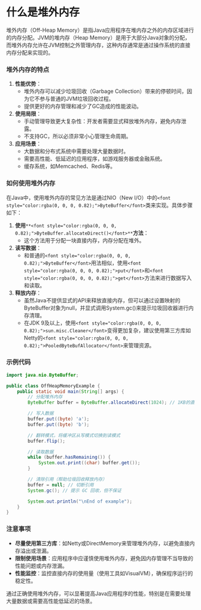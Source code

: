 # 什么是堆外内存

<font style="color:rgba(0, 0, 0, 0.82);">堆外内存（Off-Heap Memory）是指Java应用程序在堆内存之外的内存区域进行的内存分配。JVM的堆内存（Heap Memory）是用于大部分Java对象的分配，而堆外内存允许在JVM控制之外管理内存，这种内存通常是通过操作系统的直接内存分配来实现的。</font>

### <font style="color:rgba(0, 0, 0, 0.82);">堆外内存的特点</font>

1. **<font style="color:rgba(0, 0, 0, 0.82);">性能优势</font>**<font style="color:rgba(0, 0, 0, 0.82);">：</font>
    - <font style="color:rgba(0, 0, 0, 0.82);">堆外内存可以减少垃圾回收（Garbage Collection）带来的停顿时间，因为它不参与普通的JVM垃圾回收过程。</font>
    - <font style="color:rgba(0, 0, 0, 0.82);">提供更好的内存管理和减少了GC造成的性能波动。</font>
2. **<font style="color:rgba(0, 0, 0, 0.82);">使用局限</font>**<font style="color:rgba(0, 0, 0, 0.82);">：</font>
    - <font style="color:rgba(0, 0, 0, 0.82);">手动管理导致更大复杂性：开发者需要显式释放堆外内存，避免内存泄露。</font>
    - <font style="color:rgba(0, 0, 0, 0.82);">不支持GC，所以必须非常小心管理生命周期。</font>
3. **<font style="color:rgba(0, 0, 0, 0.82);">应用场景</font>**<font style="color:rgba(0, 0, 0, 0.82);">：</font>
    - <font style="color:rgba(0, 0, 0, 0.82);">大数据和分布式系统中需要处理大量数据时。</font>
    - <font style="color:rgba(0, 0, 0, 0.82);">需要高性能、低延迟的应用程序，如游戏服务器或金融系统。</font>
    - <font style="color:rgba(0, 0, 0, 0.82);">缓存系统，如Memcached、Redis等。</font>

### <font style="color:rgba(0, 0, 0, 0.82);">如何使用堆外内存</font>

<font style="color:rgba(0, 0, 0, 0.82);">在Java中，使用堆外内存的常见方法是通过NIO（New I/O）中的</font>`<font style="color:rgba(0, 0, 0, 0.82);">ByteBuffer</font>`<font style="color:rgba(0, 0, 0, 0.82);">类来实现。具体步骤如下：</font>

1. **<font style="color:rgba(0, 0, 0, 0.82);">使用</font>**`**<font style="color:rgba(0, 0, 0, 0.82);">ByteBuffer.allocateDirect()</font>**`**<font style="color:rgba(0, 0, 0, 0.82);">方法</font>**<font style="color:rgba(0, 0, 0, 0.82);">：</font>
    - <font style="color:rgba(0, 0, 0, 0.82);">这个方法用于分配一块直接内存，内存分配在堆外。</font>
2. **<font style="color:rgba(0, 0, 0, 0.82);">读写数据</font>**<font style="color:rgba(0, 0, 0, 0.82);">：</font>
    - <font style="color:rgba(0, 0, 0, 0.82);">和普通的</font>`<font style="color:rgba(0, 0, 0, 0.82);">ByteBuffer</font>`<font style="color:rgba(0, 0, 0, 0.82);">用法相似，使用</font>`<font style="color:rgba(0, 0, 0, 0.82);">put</font>`<font style="color:rgba(0, 0, 0, 0.82);">和</font>`<font style="color:rgba(0, 0, 0, 0.82);">get</font>`<font style="color:rgba(0, 0, 0, 0.82);">方法来进行数据写入和读取。</font>
3. **<font style="color:rgba(0, 0, 0, 0.82);">释放内存</font>**<font style="color:rgba(0, 0, 0, 0.82);">：</font>
    - <font style="color:rgba(0, 0, 0, 0.82);">虽然Java不提供显式的API来释放直接内存，但可以通过设置映射的ByteBuffer对象为null，并显式调用System.gc()来提示垃圾回收器进行内存清理。</font>
    - <font style="color:rgba(0, 0, 0, 0.82);">在JDK 9及以上，使用</font>`<font style="color:rgba(0, 0, 0, 0.82);">sun.misc.Cleaner</font>`<font style="color:rgba(0, 0, 0, 0.82);">变得更加复杂，建议使用第三方库如Netty的</font>`<font style="color:rgba(0, 0, 0, 0.82);">PooledByteBufAllocator</font>`<font style="color:rgba(0, 0, 0, 0.82);">来管理资源。</font>

### <font style="color:rgba(0, 0, 0, 0.82);">示例代码</font>

```java
import java.nio.ByteBuffer;  

public class OffHeapMemoryExample {  
    public static void main(String[] args) {  
        // 分配堆外内存  
        ByteBuffer buffer = ByteBuffer.allocateDirect(1024); // 1KB的直接内存  

        // 写入数据  
        buffer.put((byte) 'a');  
        buffer.put((byte) 'b');  

        // 翻转模式，将缓冲区从写模式切换到读模式  
        buffer.flip();  

        // 读取数据  
        while (buffer.hasRemaining()) {  
            System.out.print((char) buffer.get());  
        }  

        // 清除引用（帮助垃圾回收释放内存）  
        buffer = null; // 切断引用  
        System.gc(); // 提示 GC 回收，但不保证  

        System.out.println("\nEnd of example");  
    }  
}
```

### <font style="color:rgba(0, 0, 0, 0.82);">注意事项</font>

- **<font style="color:rgba(0, 0, 0, 0.82);">尽量使用第三方库</font>**<font style="color:rgba(0, 0, 0, 0.82);">：如Netty或DirectMemory来管理堆外内存，以避免直接内存溢出或泄漏。</font>
- **<font style="color:rgba(0, 0, 0, 0.82);">限制使用场景</font>**<font style="color:rgba(0, 0, 0, 0.82);">：应用程序中应谨慎使用堆外内存，避免因内存管理不当导致的性能问题或内存泄漏。</font>
- **<font style="color:rgba(0, 0, 0, 0.82);">性能监控</font>**<font style="color:rgba(0, 0, 0, 0.82);">：监控直接内存的使用量（使用工具如VisualVM），确保程序运行的稳定性。</font>

<font style="color:rgba(0, 0, 0, 0.82);">通过正确使用堆外内存，可以显著提高Java应用程序的性能，特别是在需要处理大量数据或需要高性能低延迟的场景。</font>
